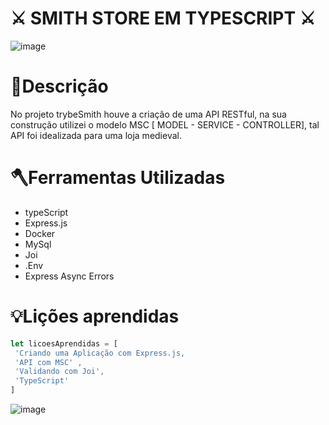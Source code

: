# ⚔️ SMITH STORE EM TYPESCRIPT  ⚔️ 
![image](https://user-images.githubusercontent.com/86388276/183133874-80d101ab-b3fd-484f-93de-0e560f03c4b8.png)

# 📕Descrição
No projeto trybeSmith houve a criação de uma API RESTful, na sua construção utilizei o modelo MSC [ MODEL - SERVICE - CONTROLLER], tal API foi idealizada para uma loja medieval.

# 🪓Ferramentas Utilizadas
- typeScript
- Express.js
- Docker
- MySql
- Joi
- .Env
- Express Async Errors
 
# 💡Lições aprendidas
```JavaScript
let licoesAprendidas = [
 'Criando uma Aplicação com Express.js,
 'API com MSC' ,
 'Validando com Joi',
 'TypeScript'
]
```
![image](https://user-images.githubusercontent.com/86388276/183484090-b5d7fadf-78d8-4325-a291-31ad63bb06d1.png)
